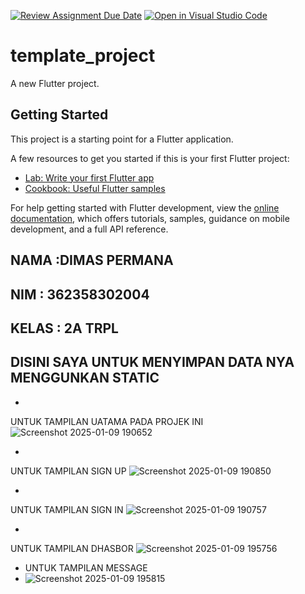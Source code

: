 [![Review Assignment Due Date](https://classroom.github.com/assets/deadline-readme-button-22041afd0340ce965d47ae6ef1cefeee28c7c493a6346c4f15d667ab976d596c.svg)](https://classroom.github.com/a/6dbs_zXm)
[![Open in Visual Studio Code](https://classroom.github.com/assets/open-in-vscode-2e0aaae1b6195c2367325f4f02e2d04e9abb55f0b24a779b69b11b9e10269abc.svg)](https://classroom.github.com/online_ide?assignment_repo_id=17645511&assignment_repo_type=AssignmentRepo)
# template_project

A new Flutter project.

## Getting Started

This project is a starting point for a Flutter application.

A few resources to get you started if this is your first Flutter project:

- [Lab: Write your first Flutter app](https://docs.flutter.dev/get-started/codelab)
- [Cookbook: Useful Flutter samples](https://docs.flutter.dev/cookbook)

For help getting started with Flutter development, view the
[online documentation](https://docs.flutter.dev/), which offers tutorials,
samples, guidance on mobile development, and a full API reference.

## NAMA :DIMAS PERMANA
## NIM  : 362358302004
## KELAS : 2A TRPL

## DISINI SAYA UNTUK MENYIMPAN DATA NYA MENGGUNKAN STATIC
-
UNTUK TAMPILAN UATAMA PADA PROJEK INI
![Screenshot 2025-01-09 190652](https://github.com/user-attachments/assets/0fbc9cd8-ef1b-4256-94f1-288d7df4833b)

-
UNTUK TAMPILAN SIGN UP
![Screenshot 2025-01-09 190850](https://github.com/user-attachments/assets/43c99fc1-15dd-41c3-8326-f6584bb52640)

-
UNTUK TAMPILAN SIGN IN
![Screenshot 2025-01-09 190757](https://github.com/user-attachments/assets/f069eb8a-e254-4f1e-b7e3-67c8e5f42623)

-
UNTUK TAMPILAN DHASBOR
![Screenshot 2025-01-09 195756](https://github.com/user-attachments/assets/d1efae34-5a32-4230-a025-14fadf724a09)

- UNTUK TAMPILAN MESSAGE
- ![Screenshot 2025-01-09 195815](https://github.com/user-attachments/assets/61770681-dd03-468a-9c19-dce6e4e1af31)



